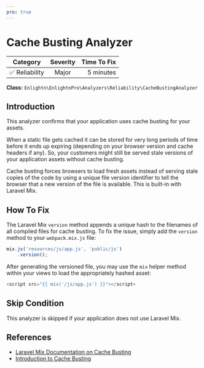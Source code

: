 ```yaml
---
pro: true
---
```


# Cache Busting Analyzer <Badge text="PRO" type="tip"/>

| Category       | Severity   | Time To Fix  |
| -------------  |:----------:| ------------:|
| :white_check_mark: Reliability | Major | 5 minutes   |

**Class:** `Enlightn\EnlightnPro\Analyzers\Reliability\CacheBustingAnalyzer`

## Introduction

This analyzer confirms that your application uses cache busting for your assets.

When a static file gets cached it can be stored for very long periods of time before it ends up expiring (depending on your browser version and cache headers if any). So, your customers might still be served stale versions of your application assets without cache busting.

Cache busting forces browsers to load fresh assets instead of serving stale copies of the code  by using a unique file version identifier to tell the browser that a new version of the file is available. This is built-in with Laravel Mix.

## How To Fix

The Laravel Mix `version` method appends a unique hash to the filenames of all compiled files for cache busting. To fix the issue, simply add the `version` method to your `webpack.mix.js` file:

```js
mix.js('resources/js/app.js', 'public/js')
    .version();
```

After generating the versioned file, you may use the `mix` helper method within your views to load the appropriately hashed asset:

```php
<script src="{{ mix('/js/app.js') }}"></script>
```

## Skip Condition

This analyzer is skipped if your application does not use Laravel Mix.

## References

- [Laravel Mix Documentation on Cache Busting](https://laravel.com/docs/mix#versioning-and-cache-busting)
- [Introduction to Cache Busting](https://www.keycdn.com/support/what-is-cache-busting)